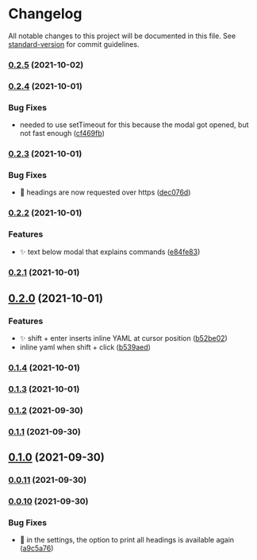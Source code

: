 # Changelog

All notable changes to this project will be documented in this file. See [standard-version](https://github.com/conventional-changelog/standard-version) for commit guidelines.

### [0.2.5](https://github.com/kometenstaub/obsidian-linked-data-vocabularies/compare/0.2.4...0.2.5) (2021-10-02)

### [0.2.4](https://github.com/kometenstaub/obsidian-linked-data-vocabularies/compare/0.2.3...0.2.4) (2021-10-01)


### Bug Fixes

* needed to use setTimeout for this because the modal got opened, but not fast enough ([cf469fb](https://github.com/kometenstaub/obsidian-linked-data-vocabularies/commit/cf469fbb803c8996f9e0368bc025c0084f365f5e))

### [0.2.3](https://github.com/kometenstaub/obsidian-linked-data-vocabularies/compare/0.2.2...0.2.3) (2021-10-01)


### Bug Fixes

* :bug: headings are now requested over https ([dec076d](https://github.com/kometenstaub/obsidian-linked-data-vocabularies/commit/dec076d88e3d866c364508c9f76db0fdfff47eb9))

### [0.2.2](https://github.com/kometenstaub/obsidian-linked-data-vocabularies/compare/0.2.1...0.2.2) (2021-10-01)


### Features

* :sparkles: text below modal that explains commands ([e84fe83](https://github.com/kometenstaub/obsidian-linked-data-vocabularies/commit/e84fe83628486aa221b476bb96907549fc58cddd))

### [0.2.1](https://github.com/kometenstaub/obsidian-linked-data-vocabularies/compare/0.2.0...0.2.1) (2021-10-01)

## [0.2.0](https://github.com/kometenstaub/obsidian-linked-data-vocabularies/compare/0.1.4...0.2.0) (2021-10-01)


### Features

* :sparkles: shift + enter inserts inline YAML at cursor position ([b52be02](https://github.com/kometenstaub/obsidian-linked-data-vocabularies/commit/b52be021f032a21b4ea130a5549808d6647c9c32))
* inline yaml when shift + click ([b539aed](https://github.com/kometenstaub/obsidian-linked-data-vocabularies/commit/b539aed14476430f35dfa249d3da31a789e5873d))

### [0.1.4](https://github.com/kometenstaub/obsidian-linked-data-vocabularies/compare/0.1.3...0.1.4) (2021-10-01)

### [0.1.3](https://github.com/kometenstaub/obsidian-linked-data-vocabularies/compare/0.1.2...0.1.3) (2021-10-01)

### [0.1.2](https://github.com/kometenstaub/obsidian-linked-data-vocabularies/compare/0.1.1...0.1.2) (2021-09-30)

### [0.1.1](https://github.com/kometenstaub/obsidian-linked-data-vocabularies/compare/0.1.0...0.1.1) (2021-09-30)

## [0.1.0](https://github.com/kometenstaub/obsidian-linked-data-vocabularies/compare/0.0.11...0.1.0) (2021-09-30)

### [0.0.11](https://github.com/kometenstaub/obsidian-linked-data-vocabularies/compare/0.0.10...0.0.11) (2021-09-30)

### [0.0.10](https://github.com/kometenstaub/obsidian-linked-data-vocabularies/compare/0.0.9...0.0.10) (2021-09-30)


### Bug Fixes

* :bug: in the settings, the option to print all headings is available again ([a9c5a76](https://github.com/kometenstaub/obsidian-linked-data-vocabularies/commit/a9c5a76ed2217764cb14546f389f71bf4d2cad4d))
